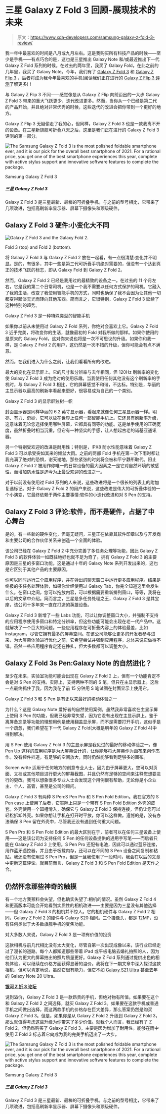 # 三星 Galaxy Z Fold 3 回顾-展现技术的未来

> 原文：<https://www.xda-developers.com/samsung-galaxy-z-fold-3-review/>

我一年中最喜欢的时间是八月或九月左右。这是我购买所有科技产品的时候——至少是手机——有点巧合的是，这也是三星推出 Galaxy Note 和/或最近推出下一代 Galaxy Z Fold 系列的时候。在过去的两年里，我买了 Galaxy Fold，在此之前的几年里，我买了 Galaxy Note。今年，我们有了 [Galaxy Z Fold 3](https://www.xda-developers.com/samsung-galaxy-z-fold-3/) 和 [Galaxy Z Flip 3](https://www.xda-developers.com/samsung-galaxy-z-flip-3/) ，后者将成为我今年最喜欢的手机(阅读我们正在进行的 [Galaxy Z Flip 3 评测](https://www.xda-developers.com/samsung-galaxy-z-flip-3-review/)了解更多)！

与 Galaxy Z Flip 3 不同——感觉像是从 Galaxy Z Flip 向前迈出的一大步 Galaxy Z Fold 3 带来的重大飞跃更少，迭代改进更多。然而，当你从一个已经是第二代的产品开始，并且绝对非常优秀的时候，这些迭代的改进会把你带到一个更好的地方。

Galaxy Z Flip 3 无疑偷走了我的心，但同样，Galaxy Z Fold 3 也是一款我离不开的设备。在三星新旗舰可折叠八天之后，这里是我们正在进行的 Galaxy Z Fold 3 评测的第一部分。

 <picture>![The Samsung Galaxy Z Fold 3 is the most polished foldable smartphone ever, and it is our pick for the overall best smartphone of 2021\. For a rational price, you get one of the best smartphone experiences this year, complete with active stylus support and innovative software features to complete the package. ](img/e2a175ff2dbf34359d1d7fada625b072.png)</picture> 

Samsung Galaxy Z Fold 3

##### 三星 Galaxy Z Fold 3

Galaxy Z Fold 3 是三星最新、最棒的可折叠手机。与之前的型号相比，它带来了几项改进，包括高刷新率显示器、屏幕下摄像头和顶级硬件。

## Galaxy Z Fold 3 硬件:小变化大不同

 <picture>![Galaxy Z Fold 3 and the Galaxy Fold 2.](img/e9492e9a279d5d0ffd0c51bdc63c045b.png)</picture> 

Fold 3 (top) and Fold 2 (bottom).

将 Galaxy Z Fold 3 与 Galaxy Z Fold 2 放在一起看，有一点很清楚:变化并不明显。是的，有很多，其中一些是第三代可折叠手机绝对需要的，但没有一个达到真正的技术飞跃的标志，即从 Galaxy Fold 到 Galaxy Z Fold 2。

然而，Galaxy Z Fold 2 已经是我用过的最精致的设备之一。在过去的 11 个月左右，它是我的第二个日常司机，也是一个我不需要以任何方式保护的司机。它融入了我的生活，改变了我使用智能手机的方式，同时也确保了我不会因为让其他一切都变得黯淡无光而转向其他东西。简而言之，它很特别，Galaxy Z Fold 3 延续了这种特别的趋势。

Galaxy Z Fold 3 是一种特殊类型的智能手机

如果你以前从未使用过 Galaxy Z Fold 系列，你绝对会喜欢上它。Galaxy Z Fold 3 近乎完美，将改变你的生活，就像最初的 Fold 对我所做的那样。如果你使用的是原来的 Galaxy Fold，这对你来说也将是一次不可思议的升级。如果你和我一样，是 Galaxy Z Fold 2 的用户，这仍然是一次不错的升级，但你可能会有点不满意。

然而，在我们进入为什么之前，让我们看看所有的改进。

最大的变化在显示屏上。它的尺寸和分辨率与去年相同，但 120Hz 刷新率的变化使 Galaxy Z Fold 3 成为绝对的使用乐趣。当我使用任何其他没有这个刷新率的手机时，与 Galaxy Z Fold 3 相比，它的屏幕感觉不和谐，不达标。特别是，华丽的主显示器以最高的刷新率看起来更好，很容易成为自己的一个类别。

Galaxy Z Fold 3 的显示屏独树一帜

封面显示器是同样华丽的 6.2 英寸显示器，看起来就像任何三星显示器一样。明亮、有力、奇妙，它可以放在世界上任何一部智能手机上。它还具有刷新率升级，这意味着无论您选择使用哪种屏幕，它都具有同等的功能。这是单手使用的正确宽度，虽然折叠时相当沉重，但它有一种坚实的手感，让人想起古老的诺基亚通讯器。

另一个特别受欢迎的改进是耐用性；特别是，IPX8 防水性能意味着 Galaxy Z Fold 3 可以承受突如其来的倾盆大雨。之前的两部 Fold 手机在第一次下雨时都让我充满了绝对的恐惧，谢天谢地，那些紧张的时刻将会被和平宁静所取代。阻止 Galaxy Z Fold 2 被用作你唯一的日常设备的最大因素之一是它对自然环境的敏感性，而增加防水性是迄今为止最受欢迎的改进之一。

对于以前没有使用过 Fold 系列的人来说，这些改进将是一个很长的列表上的附加复选标记。对于 Galaxy Z Fold 2 的用户来说，这些改进是伟大的可折叠体验的一个小演变，它最终依赖于两件主要事情:软件的小迭代改进和对 S Pen 的支持。

## Galaxy Z Fold 3 评论:软件，而不是硬件，占据了中心舞台

是的，有一些新的硬件变化，但毫无疑问，三星正在依靠其软件印章以及与开发商和主要公司的合作伙伴关系来创造一个全面的体验。

该公司已经在 Galaxy Z Fold 2 中充分完善了多任务处理等功能，因此 Galaxy Z Fold 3 的软件体验一如既往地好也就不足为奇了。拥有 Galaxy Z Fold 3 的主要原因是三星的多窗口功能，这是通过十年的 Galaxy Note 系列开发出来的，这也是它区别于其他产品的主要原因。

你可以同时运行三个应用程序，并在弹出的聊天窗口中运行更多应用程序。结果是终极的多任务处理体验，如果你曾经使用过 Galaxy Tab，你完全知道这里会发生什么。在窗口之间，您可以拖放内容，可以根据需要重新排列窗口，等等，我将在以后的文章中介绍。简而言之，三星是多任务处理之王，Galaxy Z Fold 3 是其宝座，该公司十多年来一直在打造的英雄设备。

Galaxy Z Fold 3 新增了一些 Labs 功能，可以让你调整窗口大小，并强制不支持的应用程序使用多窗口和特定分辨率，但这些功能可能会出现在老一代产品中。这就解决了一个巨大的问题，一些应用程序在可折叠内容上的体验最差，比如 Instagram，尽管它拥有最多的屏幕空间。在该公司能够让更多的开发者参与进来，为大屏幕体验进行优化之前，它希望尝试并强制应用程序，总体来说它做得不错。虽然一些应用程序肯定还在挣扎，但大多数都可以调整大小。

## Galaxy Z Fold 3s Pen:Galaxy Note 的自然进化？

至少在未来，实验室功能可能会出现在 Galaxy Z Fold 2 上，但有一个功能肯定不会是对 S Pen 的支持。实际上，支持两种不同的 S 笔，但只在主显示器上。这后一点最终抓住了我，因为我花了前 15 分钟用 S 笔试图在封面显示上使用它。

Galaxy Z Fold 3 和 S Pen 是有史以来最好的移动体验之一

为什么？这是 Galaxy Note 爱好者的自然使用案例。虽然我非常喜欢在主显示屏上使用 S Pen 的功能，但我已经非常失望，因为它没有出现在主显示屏上。鉴于离屏备忘录等功能的理想用例是使用翻盖显示屏，而不是需要打开手机，这似乎是一个疏忽，我们希望在下一代 Galaxy Z Fold(大概是明年的 Galaxy Z Fold 4)中得到解决。

用 S Pen 使用 Galaxy Z Fold 3 的主显示屏是我见过的最好的移动体验之一。像 Pen Up 这样的应用程序是为大屏幕设计的，让你能够将大屏幕作为画布来创作杰作。没有控件挡道，有足够的空间放大，同时仍然能够看到足够多的画布。

Screen write 适用于任何地方的创意专业人士，因为由于屏幕更大，您可以对页面、文档或其他项目进行更大的屏幕截图，并且仍然有足够的空间来注释您想要进行的更改。我可以想象很多专业人士会发现这个用例很有帮助，无论你是小企业主、个人、高管，甚至是公司的顾问。

Galaxy Z Fold 3 有两种 S Pen:S Pen Pro 和 S Pen Fold Edition。我在官方的 S Pen case 上使用了后者，它实际上只是一个带有 S Pen Fold Edition 外壳的皮套。外壳使用一个凹槽滑入，确保它与 Galaxy Z Fold 3 保持连接，但仍让您可以轻松拆卸外壳。如果你想让手机在打开时平放，你可以这样做。遗憾的是，没有办法确保 S Pen 留在外壳中，尽管我还没有遇到任何重大问题。

S Pen Pro 和 S Pen Fold Edition 的最大区别在于，前者可以在任何三星设备上使用——这是该公司为支持任何 S Pen 的任何设备提供的通用手写笔——而后者只能在 Galaxy Z Fold 3 上使用。S Pen Pro 还配有电池，因此可以通过蓝牙连接，用作蓝牙遥控器，并且由于板载内存，还可以在不同的 S Pen 设备之间复制和粘贴。我还没有使用过 S Pen Pro，但是一旦我使用了一段时间，我会在以后的文章中更新这篇评论。就目前而言，Galaxy Z Fold 3 和 S Pen Fold Edition 是天作之合。

## 仍然怀念那些神奇的触摸

有一个地方我预料会失望，但也确实失望了:相机的情况。虽然 Galaxy Z Fold 4 和更高版本可能会开始看到实质性的相机改进——主要是因为三星没有其他选择——但 Galaxy Z Fold 3 的相机并不惊人。它的相机硬件与 Galaxy Z Fold 2 相同，Galaxy Z Fold 2 的硬件与 Galaxy S20 相同。三个摄像头，都是 12MP，没有任何类似于大多数旗舰手机的变焦功能。

对大多数人来说，Galaxy Z Fold 3 是一项有价值的投资

这款相机与前几代相比没有太大变化，尽管自第一次出现成像以来，该行业已经走过了漫长的道路。每个人都知道那些带着 iPad 或平板电脑去婚礼拍照的人，因为他们认为更大的屏幕拍出的照片质量更好。Galaxy Z Fold 系列通过提供出色的相机体验，可以继续在价格方面获得显著的溢价。我将在下一期文章中深入探讨这款相机，但可以肯定地说，虽然它很有能力，但它不如 [Galaxy S21 Ultra](https://www.xda-developers.com/samsung-galaxy-s21/) 甚至去年的 Galaxy Note 20 Ultra。

**[银河 Z 折 3 论坛](https://forum.xda-developers.com/f/samsung-galaxy-z-fold3.12349/)**

说到溢价，Galaxy Z Fold 3 是一款昂贵的手机，但绝对物有所值。如果要在这个和 Galaxy Z Fold 2 之间选择，就买 Galaxy Z Fold 3。如果要在这款手机或普通手机之间做出选择，而这两款手机的价格存在巨大差异，那么答案仍然是购买 Galaxy Z Fold 3。但是，如果你是从 Galaxy Z Fold 2 升级到 Galaxy Z Fold 3，那么就值得考虑这些升级为你带来了多少价值。就我个人而言，我已经有了 Z Fold 2，但仍然购买了 Galaxy Z Fold 3，主要是因为增加了耐用性。能够在雨中使用 Z Fold 3 标志着它向成为我的完美手机迈出了一大步。

 <picture>![The Samsung Galaxy Z Fold 3 is the most polished foldable smartphone ever, and it is our pick for the overall best smartphone of 2021\. For a rational price, you get one of the best smartphone experiences this year, complete with active stylus support and innovative software features to complete the package. ](img/e2a175ff2dbf34359d1d7fada625b072.png)</picture> 

Samsung Galaxy Z Fold 3

##### 三星 Galaxy Z Fold 3

Galaxy Z Fold 3 是三星最新、最棒的可折叠手机。与之前的型号相比，它带来了几项改进，包括高刷新率显示器、屏幕下摄像头和顶级硬件。